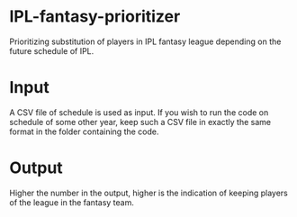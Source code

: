 # IPL-fantasy-prioritizer
Prioritizing substitution of players in IPL fantasy league depending on the future schedule of IPL.

# Input
A CSV file of schedule is used as input.
If you wish to run the code on schedule of some other year, keep such a CSV file in exactly the same format in the folder containing the code.

# Output
Higher the number in the output, higher is the indication of keeping players of the league in the fantasy team.
